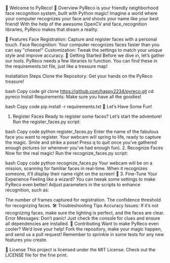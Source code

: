 🎉 Welcome to PyReco! 🎉
Overview
PyReco is your friendly neighborhood face recognition system, built with Python magic! Imagine a world where your computer recognizes your face and shouts your name like your best friend! With the help of the awesome OpenCV and face_recognition libraries, PyReco makes that dream a reality.

🌟 Features
Face Registration: Capture and register faces with a personal touch.
Face Recognition: Your computer recognizes faces faster than you can say "cheese!"
Customization: Tweak the settings to match your unique style and improve accuracy.
🎈 Getting Started
Before we dive in, let’s gather our tools. PyReco needs a few libraries to function. You can find these in the requirements.txt file, just like a treasure map!

Installation Steps
Clone the Repository: Get your hands on the PyReco treasure!

bash
Copy code
git clone https://github.com/happy2234/pyreco.git
cd pyreco
Install Requirements: Make sure you have all the goodies!

bash
Copy code
pip install -r requirements.txt
🚀 Let’s Have Some Fun!
1. Register Faces
Ready to register some faces? Let’s start the adventure! Run the register_faces.py script:

bash
Copy code
python register_faces.py
Enter the name of the fabulous face you want to register.
Your webcam will spring to life, ready to capture the magic. Smile and strike a pose!
Press q to quit once you’ve gathered enough pictures (or whenever you’ve had enough fun).
2. Recognize Faces
Now for the real magic! Run the recognize_faces.py script:

bash
Copy code
python recognize_faces.py
Your webcam will be on a mission, scanning for familiar faces in real-time.
When it recognizes someone, it’ll display their name right on the screen! 🎉
3. Fine-Tune Your Experience
Feeling like a wizard? You can tweak some settings to make PyReco even better! Adjust parameters in the scripts to enhance recognition, such as:

The number of frames captured for registration.
The confidence threshold for recognizing faces.
🛠️ Troubleshooting Tips
Accuracy Issues: If it’s not recognizing faces, make sure the lighting is perfect, and the faces are clear.
Error Messages: Don’t panic! Just check the console for clues and ensure all dependencies are installed.
🤝 Contributing
Want to make PyReco even cooler? We’d love your help! Fork the repository, make your magic happen, and send us a pull request! Remember to sprinkle in some tests for any new features you create.

📜 License
This project is licensed under the MIT License. Check out the LICENSE file for the fine print.
